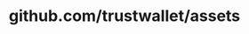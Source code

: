 ---
layout: post
title: github.com/trustwallet/assets
categories: link
tags: [انگلیسی, گیت‌هاب, برنامه‌نویسی]
---